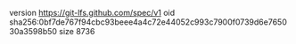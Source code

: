 version https://git-lfs.github.com/spec/v1
oid sha256:0bf7de767f94cbc93beee4a4c72e44052c993c7900f0739d6e765030a3598b50
size 8736
